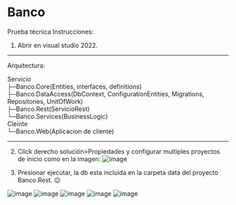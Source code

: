 # Banco
Prueba técnica
Instrucciones:

1. Abrir en visual studio 2022.
___
Arquitectura:

Servicio\
├─Banco.Core(Entities, interfaces, definitions)\
├─Banco.DataAccess(DbContext, ConfigurationEntities, Migrations, Repositories, UnitOfWork)\
├─Banco.Rest(ServicioRest)\
└─Banco.Services(BusinessLogic)\
Cleinte\
└─Banco.Web(Aplicacion de cliente)
___
2. Click derecho solución>Propiedades y configurar multiples proyectos de inicio como en la imagen:
![image](https://user-images.githubusercontent.com/4412640/178529422-2ff492ea-b5de-4344-9e2e-2aedd915ab5f.png)

3. Presionar ejecutar, la db esta incluida en la carpeta data del proyecto Banco.Rest. 😉

![image](https://user-images.githubusercontent.com/4412640/178537969-08ebe109-fb69-4cf6-a069-b31a10023ca7.png)
![image](https://user-images.githubusercontent.com/4412640/178538280-00d76208-6753-4189-be8b-0e931f67afe2.png)
![image](https://user-images.githubusercontent.com/4412640/178539146-4fd5ec8a-4b50-42e3-bb86-b78563994e1d.png)
![image](https://user-images.githubusercontent.com/4412640/178539181-b96c4202-7ea7-4942-8e1a-eef3ded34302.png)
![image](https://user-images.githubusercontent.com/4412640/178538577-02b19f3f-dc83-4cd7-8909-cb318a51c99b.png)
